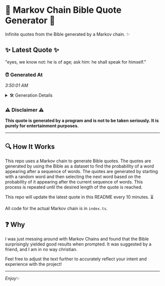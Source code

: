 # 📖 Markov Chain Bible Quote Generator 📖

Infinite quotes from the Bible generated by a Markov chain. ✨

## ✨ Latest Quote ✨
"eyes, we know not: he is of age; ask him: he shall speak for himself."

### ⏰ Generated At
*3:50:01 AM*

<details>
    <summary>🛠️ Generation Details</summary>
    <p>
        <strong>🌱 Seed:</strong> eyes,<br>
        <strong>🔄 Iterations:</strong> 14<br>
        <strong>📜 Context History:</strong><br>[ eyes, ]: we<br>[ eyes,, we ]: know<br>[ eyes,, we, know ]: not:<br>[ eyes,, we, know, not: ]: he<br>[ eyes,, we, know, not:, he ]: is<br>[ eyes,, we, know, not:, he, is ]: of<br>[ we, know, not:, he, is, of ]: age;<br>[ know, not:, he, is, of, age; ]: ask<br>[ not:, he, is, of, age;, ask ]: him:<br>[ he, is, of, age;, ask, him: ]: he<br>[ is, of, age;, ask, him:, he ]: shall<br>[ of, age;, ask, him:, he, shall ]: speak<br>[ age;, ask, him:, he, shall, speak ]: for<br>[ ask, him:, he, shall, speak, for ]: himself.<br>
    </p>
</details>

### ⚠️ Disclaimer ⚠️
**This quote is generated by a program and is not to be taken seriously. It is purely for entertainment purposes.**

---

## 🔍 How It Works

This repo uses a Markov chain to generate Bible quotes. The quotes are generated by using the Bible as a dataset to find the probability of a word appearing after a sequence of words. The quotes are generated by starting with a random word and then selecting the next word based on the probability of it appearing after the current sequence of words. This process is repeated until the desired length of the quote is reached.

This repo will update the latest quote in this README every 10 minutes. ⏳

All code for the actual Markov chain is in `index.ts`.

## ❓ Why

I was just messing around with Markov Chains and found that the Bible surprisingly yielded good results when prompted. 
It was suggested by a friend, and I am in no way christian.

Feel free to adjust the text further to accurately reflect your intent and experience with the project!

---

*Enjoy*✨
